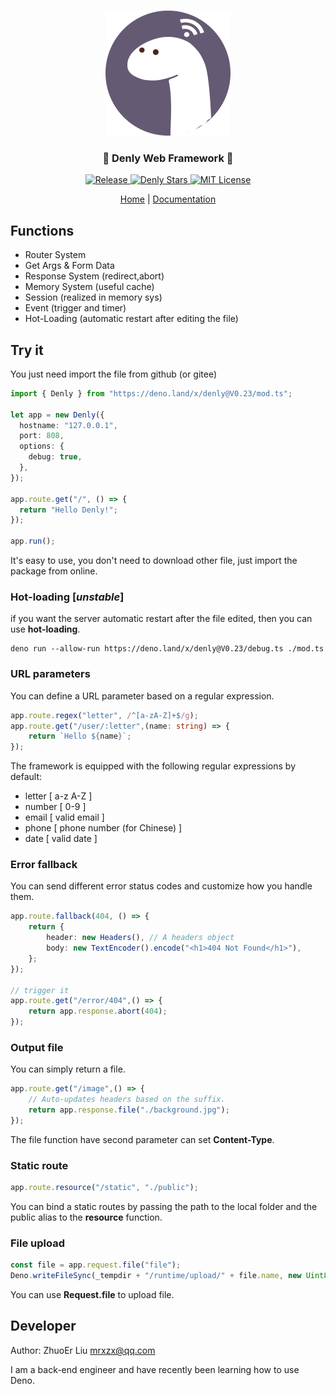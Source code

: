 <p align="center">
    <br />
    <img src="./docs/icon.svg">
    <h3 align="center">🦕 Denly Web Framework 🦕</h3>
    <p align="center">
        <a href="https://github.com/mrxiaozhuox/Denly/releases/latest/">
            <img alt="Release" src="https://img.shields.io/github/v/release/mrxiaozhuox/Denly" />
        </a>
    	<a href="https://github.com/mrxiaozhuox/Denly">
    		<img alt="Denly Stars" src="https://img.shields.io/github/stars/mrxiaozhuox/Denly" />
    	</a>
        <a href="https://github.com/mrxiaozhuox/Denly/blob/master/LICENSE">
        	<img alt="MIT License" src="https://img.shields.io/badge/license-MIT-green" />
        </a>
	</p>
	<p align="center"><a href="https://denly.mrxzx.info">Home</a> | <a href="#">Documentation</a></p>
</p>




## Functions

- Router System
- Get Args & Form Data
- Response System (redirect,abort)
- Memory System (useful cache)
- Session (realized in memory sys)
- Event (trigger and timer)
- Hot-Loading (automatic restart after editing the file)

## Try it

You just need import the file from github (or gitee)

```typescript
import { Denly } from "https://deno.land/x/denly@V0.23/mod.ts";

let app = new Denly({
  hostname: "127.0.0.1",
  port: 808,
  options: {
    debug: true,
  },
});

app.route.get("/", () => {
  return "Hello Denly!";
});

app.run();
```

It's easy to use, you don't need to download other file, just import the package
from online.

### Hot-loading [*unstable*]

if you want the server automatic restart after the file edited, then you can use
**hot-loading**.

```shell
deno run --allow-run https://deno.land/x/denly@V0.23/debug.ts ./mod.ts
```



### URL parameters

You can define a URL parameter based on a regular expression.

```typescript
app.route.regex("letter", /^[a-zA-Z]+$/g);
app.route.get("/user/:letter",(name: string) => {
    return `Hello ${name}`;
});
```

The framework is equipped with the following regular expressions by default:

* letter [ a-z A-Z ]
* number [ 0-9 ]
* email [ valid email ]
* phone [ phone number (for Chinese) ]
* date [ valid date ]

### Error fallback

You can send different error status codes and customize how you handle them.

```typescript
app.route.fallback(404, () => {
    return {
        header: new Headers(), // A headers object
        body: new TextEncoder().encode("<h1>404 Not Found</h1>"),
    };
});

// trigger it
app.route.get("/error/404",() => {
    return app.response.abort(404);
});
```

### Output file

You can simply return a file.

```typescript
app.route.get("/image",() => {
    // Auto-updates headers based on the suffix.
    return app.response.file("./background.jpg"); 
});
```

The file function have second parameter can set **Content-Type**.

### Static route

```typescript
app.route.resource("/static", "./public");
```

You can bind a static routes by passing the path to the local folder and the public alias to the **resource** function.

### File upload

```typescript
const file = app.request.file("file");
Deno.writeFileSync(_tempdir + "/runtime/upload/" + file.name, new Uint8Array(await file.arrayBuffer()));
```

You can use **Request.file** to upload file.

## Developer

Author: ZhuoEr Liu <mrxzx@qq.com>

I am a back-end engineer and have recently been learning how to use Deno.

